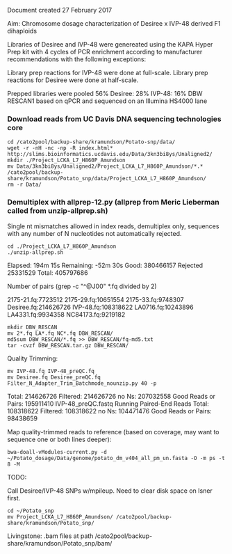 Document created 27 February 2017

Aim: Chromosome dosage characterization of Desiree x IVP-48 derived F1 dihaploids

Libraries of Desiree and IVP-48 were genereated using the KAPA Hyper Prep kit with 4 cycles of PCR enrichment according to manufacturer recommendations
with the following exceptions:

Library prep reactions for IVP-48 were done at full-scale.
Library prep reactions for Desiree were done at half-scale.

Prepped libraries were pooled 56% Desiree: 28% IVP-48: 16% DBW RESCAN1 based on qPCR and sequenced on an Illumina HS4000 lane  

### Download reads from UC Davis DNA sequencing technologies core

```
cd /cato2pool/backup-share/kramundson/Potato-snp/data/
wget -r -nH -nc -np -R index.html* http://slims.bioinformatics.ucdavis.edu/Data/3kn3bi8ys/Unaligned2/
mkdir ./Project_LCKA_L7_H860P_Amundson
mv Data/3kn3bi8ys/Unaligned2/Project_LCKA_L7_H860P_Amundson/*.* /cato2pool/backup-share/kramundson/Potato_snp/data/Project_LCKA_L7_H860P_Amundson/
rm -r Data/
```

### Demultiplex with allprep-12.py (allprep from Meric Lieberman called from unzip-allprep.sh)
Single nt mismatches allowed in index reads, demultiplex only, sequences with any number of N nucleotides not automatically rejected.

```
cd ./Project_LCKA_L7_H860P_Amundson
./unzip-allprep.sh
```

Elapsed: 194m 15s Remaining: -52m 30s Good: 380466157 Rejected 25331529 Total: 405797686

Number of pairs (grep -c "^@J00" *.fq divided by 2)

2175-21.fq:7723512
2175-29.fq:10651554
2175-33.fq:9748307
Desiree.fq:214626726
IVP-48.fq:108318622
LA0716.fq:10243896
LA4331.fq:9934358
NC84173.fq:9219182

```
mkdir DBW_RESCAN
mv 2*.fq LA*.fq NC*.fq DBW_RESCAN/
md5sum DBW_RESCAN/*.fq >> DBW_RESCAN/fq-md5.txt
tar -cvzf DBW_RESCAN.tar.gz DBW_RESCAN/
```

Quality Trimming:

```
mv IVP-48.fq IVP-48_preQC.fq
mv Desiree.fq Desiree_preQC.fq
Filter_N_Adapter_Trim_Batchmode_nounzip.py 40 -p
```

Total:
214626726
Filtered:
214626726
no Ns:
207032558
Good Reads or Pairs:
195911410
IVP-48_preQC.fastq
Running Paired-End Reads
Total:
108318622
Filtered:
108318622
no Ns:
104471476
Good Reads or Pairs:
98438659

Map quality-trimmed reads to reference (based on coverage, may want to sequence one or both lines deeper):

```
bwa-doall-vModules-current.py -d ~/Potato_dosage/Data/genome/potato_dm_v404_all_pm_un.fasta -O -m ps -t 8 -M
```

TODO:

Call Desiree/IVP-48 SNPs w/mpileup. Need to clear disk space on Isner first.

```
cd ~/Potato_snp
mv Project_LCKA_L7_H860P_Amundson/ /cato2pool/backup-share/kramundson/Potato_snp/
```

Livingstone: .bam files at path /cato2pool/backup-share/kramundson/Potato_snp/bam/
